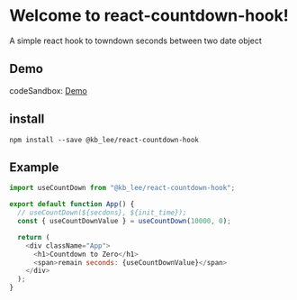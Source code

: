 # Welcome to react-countdown-hook!

A simple react hook to towndown seconds between two date object

## Demo
codeSandbox: [Demo](https://codesandbox.io/s/usecountdown-kwygye)

## install
```
npm install --save @kb_lee/react-countdown-hook
```

## Example
```javascript
import useCountDown from "@kb_lee/react-countdown-hook";

export default function App() {
  // useCountDown(${secdons}, ${init_time});
  const { useCountDownValue } = useCountDown(10000, 0);

  return (
    <div className="App">
      <h1>Countdown to Zero</h1>
      <span>remain seconds: {useCountDownValue}</span>
    </div>
  );
}
```
